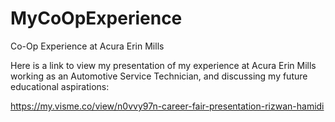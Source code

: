 # MyCoOpExperience
Co-Op Experience at Acura Erin Mills

Here is a link to view my presentation of my experience at Acura Erin Mills working as an Automotive Service Technician, and discussing my future educational aspirations:

https://my.visme.co/view/n0vvy97n-career-fair-presentation-rizwan-hamidi
